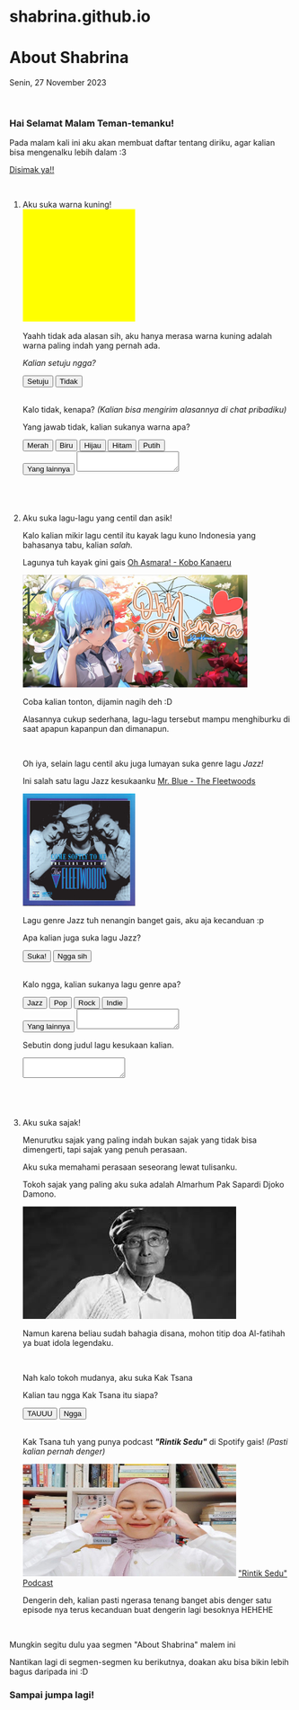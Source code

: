 # shabrina.github.io
<!DOCTYPE html>
<html>
<head>
	<title>Shabrina's Web</title>
	<h1>About Shabrina</h1>
	<p>Senin, 27 November 2023</p>
	<br>
	<h3>Hai Selamat Malam Teman-temanku!</h3>
	<p>Pada malam kali ini aku akan membuat daftar tentang diriku, agar kalian bisa mengenalku lebih dalam :3</p>
	<p><u>Disimak ya!!</u></p>
	<br>
	<ol>
		<li>Aku suka warna kuning!</li>
		<img src="yellow.png" width="200" height="200" alt="yellow">
		<p>Yaahh tidak ada alasan sih, aku hanya merasa warna kuning adalah warna paling indah yang pernah ada.</p>
		<p><i>Kalian setuju ngga?</i></p>
		<button>Setuju</button>
		<button>Tidak</button> <br><br>
		<p>Kalo tidak, kenapa? <i>(Kalian bisa mengirim alasannya di chat pribadiku)</i></p>
		<p>Yang jawab tidak, kalian sukanya warna apa?</p>
		<button>Merah</button> <button>Biru</button> <button>Hijau</button> <button>Hitam</button> <button>Putih</button>
		<br>
		<button>Yang lainnya</button> <textarea></textarea> <br><br><br><br><br>
		<li>Aku suka lagu-lagu yang centil dan asik!</li>
		<p>Kalo kalian mikir lagu centil itu kayak lagu kuno Indonesia yang bahasanya tabu, kalian <em>salah.</em></p>
		<p>Lagunya tuh kayak gini gais <a href="https://youtu.be/DR43SQx8Ybc?si=YTk0qGbwZAU_8HZ2">Oh Asmara! - Kobo Kanaeru</a></p>
		<img src="kobo.jpg" width="400" height="200">
		<p>Coba kalian tonton, dijamin nagih deh :D</p>
		<p>Alasannya cukup sederhana, lagu-lagu tersebut mampu menghiburku di saat apapun kapanpun dan dimanapun.</p>
		<br>
		<p>Oh iya, selain lagu centil aku juga lumayan suka genre lagu <em>Jazz!</em></p>
		<p>Ini salah satu lagu Jazz kesukaanku <a href="https://youtu.be/E18L9Zpos7g?si=OxyWK7Axt4a51IJo">Mr. Blue - The Fleetwoods</a></p>
		<img src="mr blue.jpg" width="200" height="200">
		<p>Lagu genre Jazz tuh nenangin banget gais, aku aja kecanduan :p</p>
		<p>Apa kalian juga suka lagu Jazz?</p>
		<button>Suka!</button> <button>Ngga sih</button> <br><br>
		<p>Kalo ngga, kalian sukanya lagu genre apa?</p>
		<button>Jazz</button> <button>Pop</button> <button>Rock</button> <button>Indie</button>
		<br>
		<button>Yang lainnya</button> <textarea></textarea>
		<p>Sebutin dong judul lagu kesukaan kalian.</p> <textarea></textarea> <br><br><br><br><br>
		<li>Aku suka sajak!</li>
		<p>Menurutku sajak yang paling indah bukan sajak yang tidak bisa dimengerti, tapi sajak yang penuh perasaan.</p>
		<p>Aku suka memahami perasaan seseorang lewat tulisanku.</p>
		<p>Tokoh sajak yang paling aku suka adalah Almarhum Pak Sapardi Djoko Damono.</p> <img src="alm. pak sapardi.jpg" width="380" height="200">
		<p>Namun karena beliau sudah bahagia disana, mohon titip doa Al-fatihah ya buat idola legendaku.</p> <br>
		<p>Nah kalo tokoh mudanya, aku suka Kak Tsana</p>
		<p>Kalian tau ngga Kak Tsana itu siapa?</p>
		<button>TAUUU</button> <button>Ngga</button> <br><br>
		<p>Kak Tsana tuh yang punya podcast <strong><i>"Rintik Sedu"</i></strong> di Spotify gais! <i>(Pasti kalian pernah denger)</i></p>
		<img src="tsana.jpg" width="380" height="200">
		<a href="https://open.spotify.com/show/5vHokTsTmdlLBs1uPgDGN6?si=5324d324e64b460d">"Rintik Sedu" Podcast</a>
		<p>Dengerin deh, kalian pasti ngerasa tenang banget abis denger satu episode nya terus kecanduan buat dengerin lagi besoknya HEHEHE</p>
	</ol>
	<br>
	<p>Mungkin segitu dulu yaa segmen "About Shabrina" malem ini</p>
	<p>Nantikan lagi di segmen-segmen ku berikutnya, doakan aku bisa bikin lebih bagus daripada ini :D</p>
	<h3>Sampai jumpa lagi!</h3>

</head>
<body>

</body>
</html>
